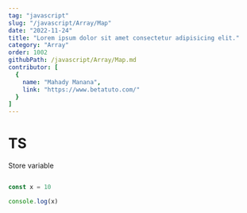 ```yaml
---
tag: "javascript"
slug: "/javascript/Array/Map"
date: "2022-11-24"
title: "Lorem ipsum dolor sit amet consectetur adipisicing elit."
category: "Array"
order: 1002
githubPath: /javascript/Array/Map.md
contributor: [
  {
    name: "Mahady Manana",
    link: "https://www.betatuto.com/"
  }
]
---
```


# TS

Store variable


```javascript

const x = 10

console.log(x)

```